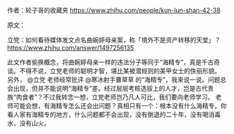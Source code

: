 作者：轮子哥的收藏夹
https://www.zhihu.com/people/kun-lun-shan-42-38

原文：

立党：如何看待媒体发文点名曲婉婷母亲案，称「境外不是资产转移的天堂」？ https://www.zhihu.com/answer/1497256135


此文作者偷换概念，将曲婉婷母亲一样的违法分子等同于“海精专”，真是千古奇谈。不得不说，立党老师的聪明才智，堪比某被潜规则的美甲女士的佚丽形貌。
另外， 
@立党
老师经常批评 
@寒冰射手曹草草
的“海精专”，我来说一说。问题总会出现，但并不能说明“海精专”差。经过层层考核选拔上的人才，岂是古代贵族“肉食者”？不过我转念一想，立党老师岂乃凡人可比，我们要向老师学习。
老师可能会想，有海精专怎么还会出问题？真相只有一个：根本没有什么海精专。你看人家有海精专的地方，什么问题都不会出现，没有倒退的二十年，没有喝消毒水，没有山火。

